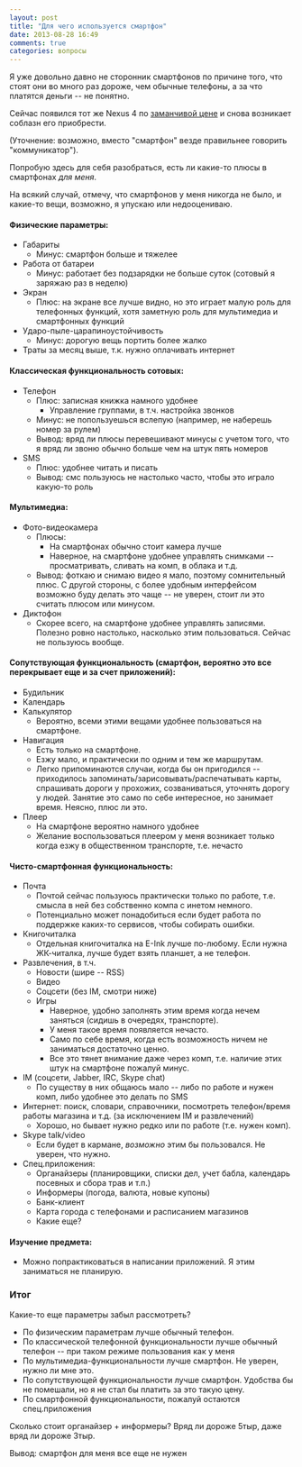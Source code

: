 ```yaml
---
layout: post
title: "Для чего используется смартфон"
date: 2013-08-28 16:49
comments: true
categories: вопросы
---
```


Я уже довольно давно не сторонник смартфонов по причине того, что стоят они во много раз дороже, чем
обычные телефоны, а за что платятся деньги -- не понятно.

Сейчас появился тот же Nexus 4 по [заманчивой цене](http://habrahabr.ru/post/191726/) и снова возникает
соблазн его приобрести.

(Уточнение: возможно, вместо "смартфон" везде правильнее говорить "коммуникатор").

Попробую здесь для себя разобраться, есть ли какие-то плюсы в смартфонах *для меня*.

На всякий случай, отмечу, что смартфонов у меня никогда не было, и какие-то вещи, возможно, я упускаю или недооцениваю.

#### Физические параметры:

  * Габариты
    * Минус: смартфон больше и тяжелее
  * Работа от батареи
    * Минус: работает без подзарядки не больше суток (сотовый я заряжаю раз в неделю)
  * Экран
    * Плюс: на экране все лучше видно, но это играет малую роль для телефонных функций, хотя заметную роль для мультимедиа и смартфонных функций
  * Ударо-пыле-царапиноустойчивость
    * Минус: дорогую вещь портить более жалко
  * Траты за месяц выше, т.к. нужно оплачивать интернет

#### Классическая функциональность сотовых:

  * Телефон
    * Плюс: записная книжка намного удобнее
      * Управление группами, в т.ч. настройка звонков
    * Минус: не попользуешься вслепую (например, не наберешь номер за рулем)
    * Вывод: вряд ли плюсы перевешивают минусы с учетом того, что я вряд ли звоню обычно больше чем на штук пять номеров
  * SMS
    * Плюс: удобнее читать и писать
    * Вывод: смс пользуюсь не настолько часто, чтобы это играло какую-то роль

#### Мультимедиа:

  * Фото-видеокамера
    * Плюсы:
      * На смартфонах обычно стоит камера лучше
      * Наверное, на смартфоне удобнее управлять снимками -- просматривать, сливать на комп, в облака и т.д.
    * Вывод: фоткаю и снимаю видео я мало, поэтому сомнительный плюс. 
      С другой стороны, с более удобным интерфейсом возможно буду делать это чаще -- не уверен, стоит ли это считать плюсом или минусом.
  * Диктофон
    * Скорее всего, на смартфоне удобнее управлять записями. Полезно ровно настолько, насколько этим пользоваться. Сейчас не пользуюсь вообще.
    
#### Сопутствующая функциональность (смартфон, вероятно это все перекрывает еще и за счет приложений):

  * Будильник
  * Календарь
  * Калькулятор
    * Вероятно, всеми этими вещами удобнее пользоваться на смартфоне. 
  * Навигация
    * Есть только на смартфоне.
    * Езжу мало, и практически по одним и тем же маршрутам.
    * Легко припоминаются случаи, когда бы он пригодился -- приходилось запоминать/зарисовывать/распечатывать карты, спрашивать дороги у прохожих, созваниваться, уточнять дорогу у людей. Занятие это само по себе интересное, но занимает время. Неясно, плюс ли это.
  * Плеер
    * На смартфоне вероятно намного удобнее
    * Желание воспользоваться плеером у меня возникает только когда езжу в общественном транспорте, т.е. нечасто

#### Чисто-смартфонная функциональность:

  * Почта
    * Почтой сейчас пользуюсь практически только по работе, т.е. смысла в ней без собственно компа с инетом немного.
    * Потенциально может понадобиться если будет работа по поддержке каких-то сервисов, чтобы собирать ошибки.
  * Книгочиталка
    * Отдельная книгочиталка на E-Ink лучше по-любому. Если нужна ЖК-читалка, лучше будет взять планшет, а не телефон.
  * Развлечения, в т.ч.
    * Новости (шире -- RSS)
    * Видео
    * Соцсети (без IM, смотри ниже)
    * Игры
      * Наверное, удобно заполнять этим время когда нечем заняться (сидишь в очередях, транспорте). 
      * У меня такое время появляется нечасто.
      * Само по себе время, когда есть возможность ничем не заниматься достаточно ценно.
      * Все это тянет внимание даже через комп, т.е. наличие этих штук на смартфоне пожалуй минус.
  * IM (соцсети, Jabber, IRC, Skype chat)
    * По существу в них общаюсь мало -- либо по работе и нужен комп, либо удобнее это делать по SMS
  * Интернет: поиск, словари, справочники, посмотреть телефон/время работы магазина и т.д. (за исключением IM и развлечений)
    * Хорошо, но бывает нужно редко или по работе (т.е. нужен комп).
  * Skype talk/video
    * Если будет в кармане, *возможно* этим бы пользовался. Не уверен, что нужно.
  * Спец.приложения:
    * Органайзеры (планировщики, списки дел, учет бабла, календарь посевных и сбора трав и т.п.)
    * Информеры (погода, валюта, новые купоны)
    * Банк-клиент
    * Карта города с телефонами и расписанием магазинов
    * Какие еще?

#### Изучение предмета:

  * Можно попрактиковаться в написании приложений. Я этим заниматься не планирую.

### Итог

Какие-то еще параметры забыл рассмотреть?

  * По физическим параметрам лучше обычный телефон.
  * По классической телефонной функциональности лучше обычный телефон -- при таком режиме пользования как у меня
  * По мультимедиа-функциональности лучше смартфон. Не уверен, нужно ли мне это.
  * По сопутствующей функциональности лучше смартфон. Удобства бы не помешали, но я не стал бы платить за это такую цену.
  * По смартфонной функциональности, пожалуй остаются спец.приложения

Сколько стоит органайзер + информеры? Вряд ли дороже 5тыр, даже вряд ли дороже 3тыр.

Вывод: смартфон для меня все еще не нужен
